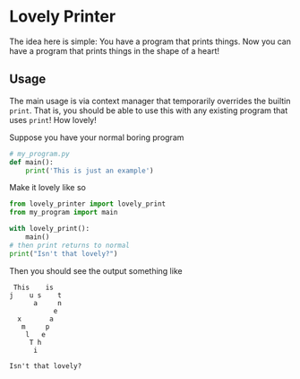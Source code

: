 # Lovely Printer

The idea here is simple: You have a program that prints things. Now you can have a program that prints things in the shape of a heart!

## Usage

The main usage is via context manager that temporarily overrides the builtin `print`. 
That is, you should be able to use this with any existing program that uses `print`! How lovely!

Suppose you have your normal boring program

```python
# my_program.py
def main():
    print('This is just an example')
```
Make it lovely like so

```python
from lovely_printer import lovely_print
from my_program import main

with lovely_print():
    main()
# then print returns to normal
print("Isn't that lovely?")
```

Then you should see the output something like

```
 This    is 
j    u s    t
      a     n
           e
  x       a
   m     p
    l   e
     T h
      i

Isn't that lovely?
```
